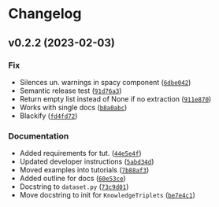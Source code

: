 # Changelog

<!--next-version-placeholder-->

## v0.2.2 (2023-02-03)
### Fix
* Silences un. warnings in spacy component ([`6dbe042`](https://github.com/centre-for-humanities-computing/conspiracies/commit/6dbe04262f4026e3fdd3813f99e2bdec2e358479))
* Semantic release test ([`91d76a3`](https://github.com/centre-for-humanities-computing/conspiracies/commit/91d76a3f0138fd446890baea494e2121f2340e16))
* Return empty list instead of None if no extraction ([`911e870`](https://github.com/centre-for-humanities-computing/conspiracies/commit/911e870d72abc825e9621aff16212d4b6750ba66))
* Works with single docs ([`b8a0abc`](https://github.com/centre-for-humanities-computing/conspiracies/commit/b8a0abca1041ef2ee1918e891cd9a3616bcfe5fc))
* Blackify ([`fd4fd72`](https://github.com/centre-for-humanities-computing/conspiracies/commit/fd4fd72a1eaba8f2c5f11003ebabd608e463be9a))

### Documentation
* Added requirements for tut. ([`44e5e4f`](https://github.com/centre-for-humanities-computing/conspiracies/commit/44e5e4f018ddef859be471f57f31be0af8d1789a))
* Updated developer instructions ([`5abd34d`](https://github.com/centre-for-humanities-computing/conspiracies/commit/5abd34d12143ffb43236235ad3eaff4f8b195d37))
* Moved examples into tutorials ([`7b88af3`](https://github.com/centre-for-humanities-computing/conspiracies/commit/7b88af3f0a36a280d16d1a22bc665dc15e549220))
* Added outline for docs ([`60e53ce`](https://github.com/centre-for-humanities-computing/conspiracies/commit/60e53cece96750f60b2b999357cf4954bacb53ac))
* Docstring to `dataset.py` ([`73c9d01`](https://github.com/centre-for-humanities-computing/conspiracies/commit/73c9d015ca19231c75439af8ffa8c4df73384cfe))
* Move docstring to init for `KnowledgeTriplets` ([`be7e4c1`](https://github.com/centre-for-humanities-computing/conspiracies/commit/be7e4c139ea27a50ecc224f609f62f4115241ab7))
